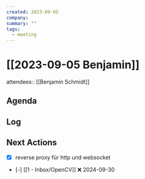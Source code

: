 ```yaml
---
created: 2023-09-05
company: 
summary: ""
tags:
  - meeting
---
```


# [[2023-09-05 Benjamin]]

attendees:: [[Benjamin Schmidt]]

## Agenda

## Log

## Next Actions

- [x] reverse proxy für http und websocket
- [-] [[1 - Inbox/OpenCV]] ❌ 2024-09-30
